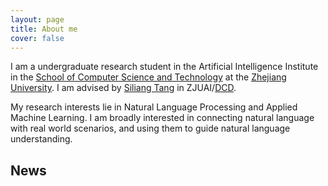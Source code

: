 ```yaml
---
layout: page
title: About me
cover: false
---
```


I am a undergraduate research student in the Artificial Intelligence Institute 
in the [School of Computer Science and Technology](http://www.cs.zju.edu.cn/) at the 
[Zhejiang University](http://www.zju.edu.cn/). I am advised by [Siliang Tang](https://person.zju.edu.cn/siliang) in ZJUAI/[DCD](http://www.dcd.zju.edu.cn/). 

My research interests lie in Natural Language Processing and Applied Machine 
Learning. I am broadly interested in connecting natural language with real 
world scenarios, and using them to guide natural language understanding.

## News

